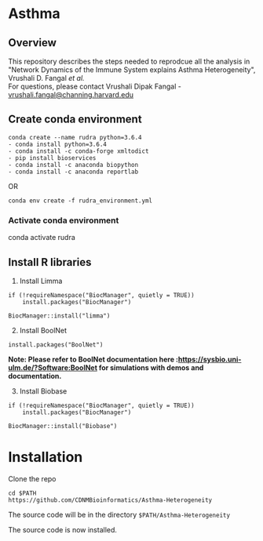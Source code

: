 # Asthma

## Overview 

This repository describes the steps needed to reprodcue all the analysis in "Network Dynamics of the Immune System explains Asthma Heterogeneity", Vrushali D. Fangal *et al.*<br/>
For questions, please contact Vrushali Dipak Fangal - vrushali.fangal@channing.harvard.edu

## Create conda environment
```
conda create --name rudra python=3.6.4
- conda install python=3.6.4
- conda install -c conda-forge xmltodict
- pip install bioservices
- conda install -c anaconda biopython
- conda install -c anaconda reportlab
```
OR
```
conda env create -f rudra_environment.yml
```
### Activate conda environment
conda activate rudra

## Install R libraries

1. Install Limma
```
if (!requireNamespace("BiocManager", quietly = TRUE))
    install.packages("BiocManager")

BiocManager::install("limma")
```

2. Install BoolNet
```
install.packages("BoolNet") 
```
**Note: Please refer to BoolNet documentation here :https://sysbio.uni-ulm.de/?Software:BoolNet for simulations with demos and documentation.**

3. Install Biobase
```
if (!requireNamespace("BiocManager", quietly = TRUE))
    install.packages("BiocManager")

BiocManager::install("Biobase")
```

# Installation  
  
Clone the repo  
  
```  
cd $PATH  
https://github.com/CDNMBioinformatics/Asthma-Heterogeneity
```  
 
The source code will be in the directory `$PATH/Asthma-Heterogeneity`   

The source code is now installed. 
  

